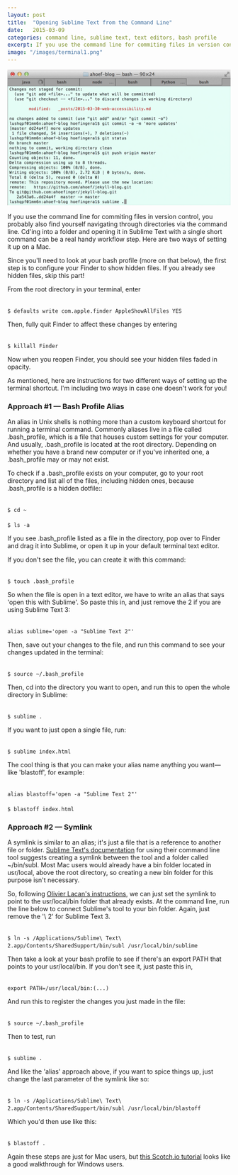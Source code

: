 ```yaml
---
layout: post
title:  "Opening Sublime Text from the Command Line"
date:   2015-03-09
categories: command line, sublime text, text editors, bash profile
excerpt: If you use the command line for commiting files in version control, you probably also find yourself navigating through directories via the command line. Cd'ing into a folder and opening it in Sublime Text with a single short command can be a real handy workflow step &mdash; so here's how to do it! 
image: "/images/terminal1.png"
---
```


<img src="/images/terminal1.png">

If you use the command line for commiting files in version control, you probably also find yourself navigating through directories via the command line. Cd'ing into a folder and opening it in Sublime Text with a single short command can be a real handy workflow step. Here are two ways of setting it up on a Mac. 

Since you'll need to look at your bash profile (more on that below), the first step is to configure your Finder to show hidden files. If you already see hidden files, skip this part!

From the root directory in your terminal, enter

<code class="terminal">
$ defaults write com.apple.finder AppleShowAllFiles YES
</code>

Then, fully quit Finder to affect these changes by entering

<code class="terminal">
$ killall Finder
</code>

Now when you reopen Finder, you should see your hidden files faded in opacity.


As mentioned, here are instructions for two different ways of setting up the terminal shortcut. I'm including two ways in case one doesn't work for you! 

### Approach #1 &mdash; Bash Profile Alias ###

An alias in Unix shells is nothing more than a custom keyboard shortcut for running a terminal command. Commonly aliases live in a file called .bash_profile, which is a file that houses custom settings for your computer. And usually, .bash_profile is located at the root directory. Depending on whether you have a brand new computer or if you've inherited one, a .bash_profile may or may not exist.

To check if a .bash_profile exists on your computer, go to your root directory and list all of the files, including hidden ones, because .bash_profile is a hidden dotfile::

<code class="terminal">
$ cd ~
</code>

<code class="terminal">
$ ls -a
</code>

If you see .bash_profile listed as a file in the directory, pop over to Finder and drag it into Sublime, or open it up in your default terminal text editor.

If you don't see the file, you can create it with this command:

<code class="terminal">
$ touch .bash_profile
</code>

So when the file is open in a text editor, we have to write an alias that says 'open this with Sublime'. So paste this in, and just remove the 2 if you are using Sublime Text 3:

<code class="single-line">
alias sublime='open -a "Sublime Text 2"'
</code>

Then, save out your changes to the file, and run this command to see your changes updated in the terminal:

<code class="terminal">
$ source ~/.bash_profile
</code>

Then, cd into the directory you want to open, and run this to open the whole directory in Sublime:

<code class="terminal">
$ sublime .
</code>

If you want to just open a single file, run:

<code class="terminal">
$ sublime index.html
</code>

The cool thing is that you can make your alias name anything you want&mdash; like 'blastoff', for example:

<code class="single-line">
alias blastoff='open -a "Sublime Text 2"'
</code>

<code class="terminal">
$ blastoff index.html
</code>


### Approach #2 &mdash; Symlink ###

A symlink is similar to an alias; it's just a file that is a reference to another file or folder. [Sublime Text's documentation](http://www.sublimetext.com/docs/2/osx_command_line.html) for using their command line tool suggests creating a symlink between the tool and a folder called ~/bin/subl. Most Mac users would already have a bin folder located in usr/local, above the root directory, so creating a new bin folder for this purpose isn't necessary.

So, following [Olivier Lacan's instructions](https://gist.github.com/olivierlacan/1195304), we can just set the symlink to point to the usr/local/bin folder that already exists. At the command line, run the line below to connect Sublime's tool to your bin folder. Again, just remove the '\ 2' for Sublime Text 3.

<code class="terminal">
$ ln -s /Applications/Sublime\ Text\ 2.app/Contents/SharedSupport/bin/subl /usr/local/bin/sublime
</code>

Then take a look at your bash profile to see if there's an export PATH that points to your usr/local/bin. If you don't see it, just paste this in, 

<code class="single-line">
export PATH=/usr/local/bin:(...)
</code>

And run this to register the changes you just made in the file:

<code class="terminal">
$ source ~/.bash_profile
</code>

Then to test, run 

<code class="terminal">
$ sublime .
</code>

And like the 'alias' approach above, if you want to spice things up, just change the last parameter of the symlink like so: 

<code class="terminal">
$ ln -s /Applications/Sublime\ Text\ 2.app/Contents/SharedSupport/bin/subl /usr/local/bin/blastoff
</code>

Which you'd then use like this:

<code class="terminal">
$ blastoff .
</code>

Again these steps are just for Mac users, but [this Scotch.io tutorial](https://scotch.io/tutorials/open-sublime-text-from-the-command-line-using-subl-exe-windows) looks like a good walkthrough for Windows users. 




